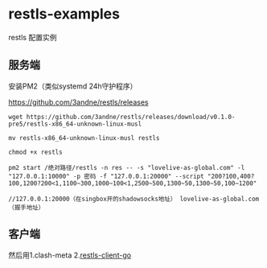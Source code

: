 # restls-examples
restls 配置实例

服务端
--------
安装PM2（类似systemd 24h守护程序）

https://github.com/3andne/restls/releases
```
wget https://github.com/3andne/restls/releases/download/v0.1.0-pre5/restls-x86_64-unknown-linux-musl

mv restls-x86_64-unknown-linux-musl restls

chmod +x restls

pm2 start /绝对路径/restls -n res -- -s "lovelive-as-global.com" -l "127.0.0.1:10000" -p 密码 -f "127.0.0.1:20000" --script "200?100,400?100,1200?200<1,1100~300,1000~100<1,2500~500,1300~50,1300~50,100~1200"

//127.0.0.1:20000（在singbox开的shadowsocks地址） lovelive-as-global.com（握手地址）
```
客户端
--------
然后用1.clash-meta  2.[restls-client-go](https://github.com/3andne/restls-client-go)
